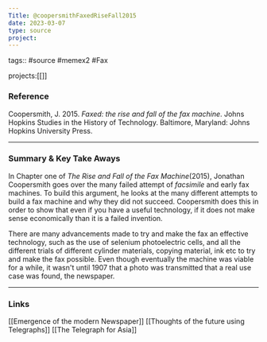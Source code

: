 ```yaml
---
Title: @coopersmithFaxedRiseFall2015
date: 2023-03-07
type: source
project:
---
```


tags:: #source #memex2 #Fax

projects:[[]]

### Reference 
Coopersmith, J. 2015. _Faxed: the rise and fall of the fax machine_. Johns Hopkins Studies in the History of Technology. Baltimore, Maryland: Johns Hopkins University Press.

---

### Summary & Key Take Aways

In Chapter one of _The Rise and Fall of the Fax Machine_(2015), Jonathan Coopersmith goes over the many failed attempt of _facsimile_ and early fax machines. To build this argument, he looks at the many different attempts to build a fax machine and why they did not succeed. Coopersmith does this in order to show that even if you have a useful technology, if it does not make sense economically than it is a failed invention. 

There are many advancements made to try and make the fax an effective technology, such as the use of selenium photoelectric cells, and all the different trials of different cylinder materials, copying material, ink etc to try and make the fax possible. Even though eventually the machine was viable for a while, it wasn't until 1907 that a photo was transmitted that a real use case was found, the newspaper. 

--- 

### Links
[[Emergence of the modern Newspaper]] [[Thoughts of the future using Telegraphs]] [[The Telegraph for Asia]] 



